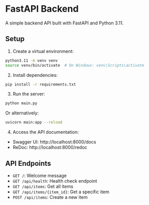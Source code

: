 # FastAPI Backend

A simple backend API built with FastAPI and Python 3.11.

## Setup

1. Create a virtual environment:

```bash
python3.11 -m venv venv
source venv/bin/activate  # On Windows: venv\Scripts\activate
```

2. Install dependencies:

```bash
pip install -r requirements.txt
```

3. Run the server:

```bash
python main.py
```

Or alternatively:

```bash
uvicorn main:app --reload
```

4. Access the API documentation:

- Swagger UI: http://localhost:8000/docs
- ReDoc: http://localhost:8000/redoc

## API Endpoints

- `GET /`: Welcome message
- `GET /api/health`: Health check endpoint
- `GET /api/items`: Get all items
- `GET /api/items/{item_id}`: Get a specific item
- `POST /api/items`: Create a new item
